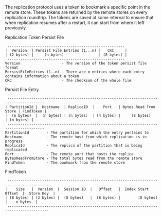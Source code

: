 The replication protocol uses a token to bookmark a specific point in the remote store. These tokens are returned by the remote stores on every replication roundtrip. The tokens are saved at some interval to ensure that when replication resumes after a restart, it can start from where it left previously. 

Replication Token Persist File

     ------------------------------------------------------
    |  Version  | Persist File Entries (1...n) |   CRC     | 
    | (2 bytes) |     (n bytes)                | (8 bytes) |
     ------------------------------------------------------
    Version                   - The version of the token persist file format
    PersistFileEntries (1..n) - There are n entries where each entry contains information about a token
    CRC                       - The checksum of the whole file

Persist File Entry

     ---------------------------------------------------------------------------------------
    | PartitionId |  Hostname  | ReplicaID  |    Port   | Bytes Read From Store | FindToken |
    |  (n bytes)  |  (n bytes) | (n bytes)  | (4 bytes) |     (8 bytes)         | (n bytes) |
     ---------------------------------------------------------------------------------------
    PartitionId        - The partition for which the entry pertains to
    Hostname           - The remote host from which replication is in progress
    ReplicaId          - The replica of the partition that is being replicated
    Port               - The remote port that hosts the replica
    BytesReadFromStore - The total bytes read from the remote store 
    FindToken          - The bookmark from the remote store

FindToken 

     -----------------------------------------------------------------------------------------
    |    Size   |  Version  |  Session ID  |   Offset   |  Index Start  Offset  |  Store Key  |
    | (8 bytes) | (2 bytes) |  (8 bytes)   |  (8 bytes) |        (8 bytes)      |    n bytes  |
     -----------------------------------------------------------------------------------------